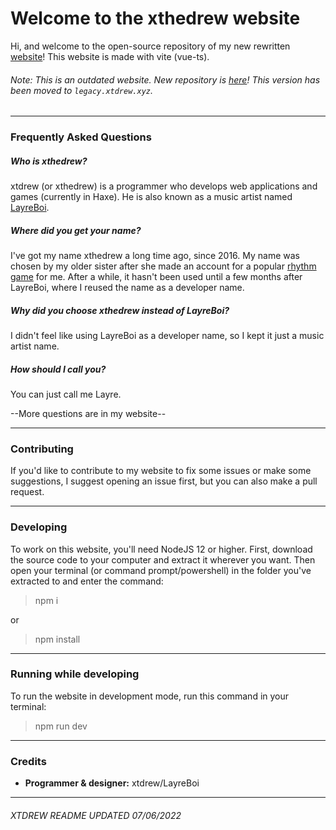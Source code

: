 # Welcome to the xthedrew website
Hi, and welcome to the open-source repository of my new rewritten [website](https://xtdrew.xyz)! This website is made with vite (vue-ts).

###### Note: This is an outdated website. New repository is [here](https://github.com/layreboi/xtdrew-website)! This version has been moved to `legacy.xtdrew.xyz`.

-------------

### Frequently Asked Questions
##### Who is xthedrew?
xtdrew (or xthedrew) is a programmer who develops web applications and games (currently in Haxe). He is also known as a music artist named [LayreBoi](https://next.layreboi.me).

##### Where did you get your name?
I've got my name xthedrew a long time ago, since 2016. My name was chosen by my older sister after she made an account for a popular [rhythm game](https://osu.ppy.sh/users/8132588) for me. After a while, it hasn't been used until a few months after LayreBoi, where I reused the name as a developer name.

##### Why did you choose xthedrew instead of LayreBoi?
I didn't feel like using LayreBoi as a developer name, so I kept it just a music artist name.

##### How should I call you?
You can just call me Layre.

--More questions are in my website--

-------------------

### Contributing
If you'd like to contribute to my website to fix some issues or make some suggestions, I suggest opening an issue first, but you can also make a pull request.

---------------------

### Developing
To work on this website, you'll need NodeJS 12 or higher. First, download the source code to your computer and extract it wherever you want. Then open your terminal (or command prompt/powershell) in the folder you've extracted to and enter the command:

> npm i

or 

> npm install

--------------------

### Running while developing
To run the website in development mode, run this command in your terminal:

> npm run dev

--------------------
### Credits
- **Programmer & designer:** xtdrew/LayreBoi

---------------------
###### XTDREW README UPDATED 07/06/2022
